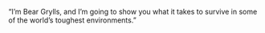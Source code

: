 “I’m Bear Grylls, and I’m going to show you what it takes to survive in some of the world’s toughest environments.”
